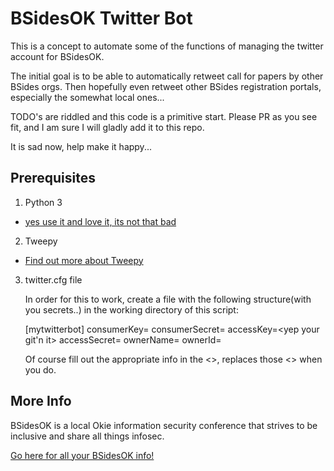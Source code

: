 # BSidesOK Twitter Bot

This is a concept to automate some of the functions of managing the twitter account for BSidesOK.

The initial goal is to be able to automatically retweet call for papers by other BSides orgs.  Then hopefully even retweet other BSides registration portals, especially the somewhat local ones...

TODO's are riddled and this code is a primitive start.  Please PR as you see fit, and I am sure I will gladly add it to this repo.  

It is sad now, help make it happy...


## Prerequisites

1.  Python 3

  * [yes use it and love it, its not that bad](https://docs.python.org/3/)

2.  Tweepy

  * [Find out more about Tweepy](http://tweepy.readthedocs.io/en/v3.5.0/)

3. twitter.cfg file

   In order for this to work, create a file with the following structure(with you secrets..) in the working directory of this script:

   [mytwitterbot]
   consumerKey=<consumer key>
   consumerSecret=<consumer secret>
   accessKey=<yep your git'n it>
   accessSecret=<yes that secret too>
   ownerName=<whats your name> 
   ownerId=<who own this again>

   Of course fill out the appropriate info in the <>, replaces those <> when you do.  


## More Info

BSidesOK is a local Okie information security conference that strives to be inclusive and share all things infosec.

[Go here for all your BSidesOK info!](https://www.bsidesok.com)
